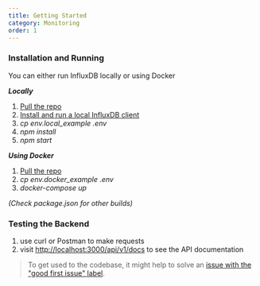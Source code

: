```yaml
---
title: Getting Started
category: Monitoring
order: 1
---
```


### Installation and Running ###
You can either run InfluxDB locally or using Docker

***Locally***
1. [Pull the repo](https://github.com/SoftwareEngineeringDaily/sedaily-devops)
2. [Install and run a local InfluxDB client](https://github.com/influxdata/influxdb)
3. _cp env.local_example .env_
4. _npm install_
5. _npm start_

***Using Docker***
1. [Pull the repo](https://github.com/SoftwareEngineeringDaily/sedaily-devops)
2. _cp env.docker_example .env_
3. _docker-compose up_

_(Check package.json for other builds)_

### Testing the Backend ###

1. use curl or Postman to make requests
2. visit [http://localhost:3000/api/v1/docs](http://localhost:3000/api/v1/docs) to see the API documentation


> To get used to the codebase, it might help to solve an [issue with the "good first issue" label](https://github.com/SoftwareEngineeringDaily/sedaily-devops/issues?q=is%3Aissue+is%3Aopen+label%3A%22good+first+issue%22).
